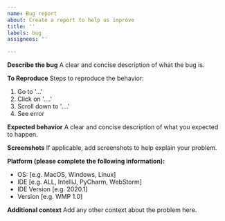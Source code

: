 ```yaml
---
name: Bug report
about: Create a report to help us improve
title: ''
labels: bug
assignees: ''

---
```


**Describe the bug**
A clear and concise description of what the bug is.

**To Reproduce**
Steps to reproduce the behavior:
1. Go to '...'
2. Click on '....'
3. Scroll down to '....'
4. See error

**Expected behavior**
A clear and concise description of what you expected to happen.

**Screenshots**
If applicable, add screenshots to help explain your problem.

**Platform (please complete the following information):**
 - OS: [e.g. MacOS, Windows, Linux]
 - IDE [e.g. ALL, IntelliJ, PyCharm, WebStorm]
 - IDE Version [e.g. 2020.1]
 - Version [e.g. WMP 1.0]


**Additional context**
Add any other context about the problem here.
